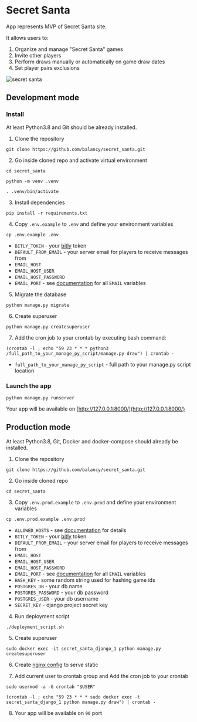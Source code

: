 # Secret Santa

App represents MVP of Secret Santa site.

It allows users to:

1. Organize and manage "Secret Santa" games
2. Invite other players
3. Perform draws manually or automatically on game draw dates
4. Set player pairs exclusions

![secret santa](https://i.ibb.co/RT6cjzX/readme.jpg)

## Development mode

### Install

At least Python3.8 and Git should be already installed.

1. Clone the repository
```
git clone https://github.com/balancy/secret_santa.git
```

2. Go inside cloned repo and activate virtual environment

```
cd secret_santa
```

```
python -m venv .venv
```

```
. .venv/bin/activate
```

3. Install dependencies

```
pip install -r requirements.txt
```

4. Copy `.env.example` to `.env` and define your environment variables

```
cp .env.example .env
```

- `BITLY_TOKEN` - your [bitly](https://app.bitly.com/settings/api/) token
- `DEFAULT_FROM_EMAIL` - your server email for players to receive messages from
- `EMAIL_HOST`
- `EMAIL_HOST_USER`
- `EMAIL_HOST_PASSWORD`
- `EMAIL_PORT` - see [documentation](https://docs.djangoproject.com/en/4.0/topics/email/) for all `EMAIL` variables

5. Migrate the database
```
python manage.py migrate
```

6. Create superuser

```
python manage.py createsuperuser
```

7. Add the cron job to your crontab by executing bash command:

```
(crontab -l ; echo "59 23 * * * python3 /full_path_to_your_manage_py_script/manage.py draw") | crontab -
```

- `full_path_to_your_manage_py_script`  - full path to your manage.py script location


### Launch the app

```
python manage.py runserver
```

Your app will be available on [http://127.0.0.1:8000/](http://127.0.0.1:8000/)

## Production mode

At least Python3.8, Git, Docker and docker-compose should already be installed.

1. Clone the repository

```
git clone https://github.com/balancy/secret_santa.git
```

2. Go inside cloned repo

```
cd secret_santa
```

3. Copy `.env.prod.example` to `.env.prod` and define your environment variables

```
cp .env.prod.example .env.prod
```

- `ALLOWED_HOSTS` - see [documentation](https://docs.djangoproject.com/en/4.0/ref/settings/#allowed-hosts) for details
- `BITLY_TOKEN` - your [bitly](https://app.bitly.com/settings/api/) token
- `DEFAULT_FROM_EMAIL` - your server email for players to receive messages from
- `EMAIL_HOST`
- `EMAIL_HOST_USER`
- `EMAIL_HOST_PASSWORD`
- `EMAIL_PORT` - see [documentation](https://docs.djangoproject.com/en/4.0/topics/email/) for all `EMAIL` variables
- `HASH_KEY` - some random string used for hashing game ids
- `POSTGRES_DB` - your db name
- `POSTGRES_PASSWORD` - your db password
- `POSTGRES_USER` - your db username
- `SECRET_KEY` - django project secret key

4. Run deployment script

```
./deployment_script.sh
```

5. Create superuser

```
sudo docker exec -it secret_santa_django_1 python manage.py createsuperuser
```

6. Create [nginx config](https://sayari3.com/articles/11-how-to-serve-djangos-static-files-using-nginx-on-localhost/) to serve static

7. Add current user to crontab group and Add the cron job to your crontab

```
sudo usermod -a -G crontab "$USER"
```

```
(crontab -l ; echo "59 23 * * * sudo docker exec -t secret_santa_django_1 python manage.py draw") | crontab -
```

8. Your app will be available on `90` port
